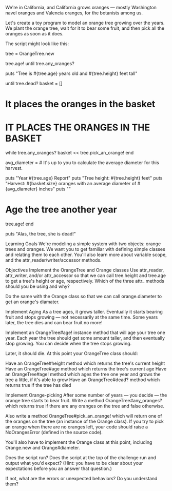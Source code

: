 We're in California, and California grows oranges — mostly Washington navel oranges and Valencia oranges, for the botanists among us.

Let's create a toy program to model an orange tree growing over the years. We plant the orange tree, wait for it to bear some fruit, and then pick all the oranges as soon as it does.

The script might look like this:

tree = OrangeTree.new

tree.age! until tree.any_oranges?

puts "Tree is #{tree.age} years old and #{tree.height} feet tall"

until tree.dead?
basket = []

# It places the oranges in the basket
# IT PLACES THE ORANGES IN THE BASKET
while tree.any_oranges?
  basket << tree.pick_an_orange!
end

avg_diameter = # It's up to you to calculate the average diameter for this harvest.

puts "Year #{tree.age} Report"
puts "Tree height: #{tree.height} feet"
puts "Harvest:     #{basket.size} oranges with an average diameter of #{avg_diameter} inches"
puts ""

# Age the tree another year
tree.age!
end

puts "Alas, the tree, she is dead!"

Learning Goals
We're modeling a simple system with two objects: orange trees and oranges. We want you to get familiar with defining simple classes and relating them to each other. You'll also learn more about variable scope, and the attr_reader/writer/accessor methods.

Objectives
Implement the OrangeTree and Orange classes
Use attr_reader, attr_writer, and/or attr_accessor so that we can call tree.height and tree.age to get a tree's height or age, respectively. Which of the three attr_ methods should you be using and why?

Do the same with the Orange class so that we can call orange.diameter to get an orange's diamater.

Implement Aging
As a tree ages, it grows taller. Eventually it starts bearing fruit and stops growing — not necessarily at the same time. Some years later, the tree dies and can bear fruit no more!

Implement an OrangeTree#age! instance method that will age your tree one year. Each year the tree should get some amount taller, and then eventually stop growing. You can decide when the tree stops growing.

Later, it should die. At this point your OrangeTree class should:

Have an OrangeTree#height method which returns the tree's current height
Have an OrangeTree#age method which returns the tree's current age
Have an OrangeTree#age! method which ages the tree one year and grows the tree a little, if it's able to grow
Have an OrangeTree#dead? method which returns true if the tree has died

Implement Orange-picking
After some number of years — you decide — the orange tree starts to bear fruit. Write a method OrangeTree#any_oranges? which returns true if there are any oranges on the tree and false otherwise.

Also write a method OrangeTree#pick_an_orange! which will return one of the oranges on the tree (an instance of the Orange class). If you try to pick an orange when there are no oranges left, your code should raise a NoOrangesError (defined in the source code).

You'll also have to implement the Orange class at this point, including Orange.new and Orange#diameter.

Does the script run?
Does the script at the top of the challenge run and output what you'd expect? (Hint: you have to be clear about your expectations before you an answer that question.)

If not, what are the errors or unexpected behaviors? Do you understand them?